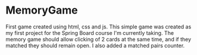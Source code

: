 # MemoryGame
First game created using html, css and js.
This simple game was created as my first project for the Spring Board course I'm currently taking. 
The memory game should allow clicking of 2 cards at the same time, and if they matched they should remain open. 
I also added a matched pairs counter. 

